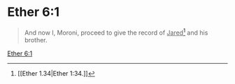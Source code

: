 # Ether 6:1

> And now I, Moroni, proceed to give the record of <u>Jared</u>[^a] and his brother.

[Ether 6:1](https://www.churchofjesuschrist.org/study/scriptures/bofm/ether/6?lang=eng&id=p1#p1)


[^a]: [[Ether 1.34|Ether 1:34.]]
